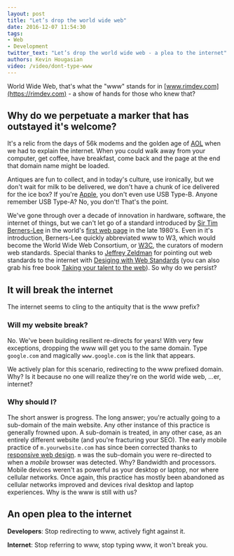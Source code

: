 ```yaml
---
layout: post
title: "Let’s drop the world wide web"
date: 2016-12-07 11:54:30
tags:
- Web
- Development
twitter_text: "Let’s drop the world wide web - a plea to the internet"
authors: Kevin Hougasian
video: /video/dont-type-www
---
```

World Wide Web, that's what the "www" stands for in [www.rimdev.com](https://rimdev.com) - a show of hands for those who knew that?

## Why do we perpetuate a marker that has outstayed it's welcome?

It's a relic from the days of 56k modems and the golden age of [AOL](http://aol.com) when we had to explain the internet. When you could walk away from your computer, get coffee, have breakfast, come back and the page at the end that domain name might be loaded.

Antiques are fun to collect, and in today's culture, use ironically, but we don't wait for milk to be delivered, we don't have a chunk of ice delivered for the ice box? If you're [Apple](http://apple.com), you don't even use USB Type-B. Anyone remember USB Type-A? No, you don't! That's the point.

We've gone through over a decade of innovation in hardware, software, the internet of things, but we can't let go of a standard introduced by [Sir Tim Berners-Lee](https://www.w3.org/People/Berners-Lee/) in the world's [first web page](http://info.cern.ch/hypertext/WWW/TheProject.html) in the late 1980's. Even in it's introduction, Berners-Lee quickly abbreviated www to W3, which would become the World Wide Web Consortium, or [W3C](http://w3.org), the curators of modern web standards. Special thanks to [Jeffrey Zeldman](http://zeldman.com) for pointing out web standards to the internet with [Desiging with Web Standards](https://www.amazon.com/Designing-Web-Standards-Jeffrey-Zeldman/dp/0321616952) (you can also grab his free book [Taking your talent to the web](http://takingyourtalenttotheweb.com/)). So why do we persist?

## It will break the internet

The internet seems to cling to the antiquity that is the www prefix?

### Will my website break?

No. We've been building resilient re-directs for years! With very few exceptions, dropping the www will get you to the same domain. Type `google.com` and magically `www.google.com` is the link that appears.

We actively plan for this scenario, redirecting to the www prefixed domain. Why? Is it because no one will realize they're on the world wide web, ...er, internet?

### Why should I?

The short answer is progress. The long answer; you're actually going to a sub-domain of the main website. Any other instance of this practice is generally frowned upon. A sub-domain is treated, in any other case, as an entirely different website (and you're fracturing your SEO). The early mobile practice of `m.yourwebsite.com` has since been corrected thanks to [responsive web design](https://abookapart.com/products/responsive-web-design). `m` was the sub-domain  you were re-directed to when a *mobile* browser was detected. Why? Bandwidth and processors. Mobile devices weren't as powerful as your desktop or laptop, nor where cellular networks. Once again, this practice has mostly been abandoned as cellular networks improved and devices rival desktop and laptop experiences. Why is the www is still with us?

## An open plea to the internet

**Developers**: Stop redirecting to www, actively fight against it.

**Internet**: Stop referring to www, stop typing www, it won't break you.

